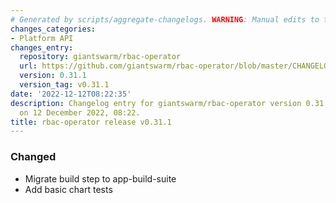 ```yaml
---
# Generated by scripts/aggregate-changelogs. WARNING: Manual edits to this files will be overwritten.
changes_categories:
- Platform API
changes_entry:
  repository: giantswarm/rbac-operator
  url: https://github.com/giantswarm/rbac-operator/blob/master/CHANGELOG.md#0311---2022-12-12
  version: 0.31.1
  version_tag: v0.31.1
date: '2022-12-12T08:22:35'
description: Changelog entry for giantswarm/rbac-operator version 0.31.1, published
  on 12 December 2022, 08:22.
title: rbac-operator release v0.31.1
---
```


### Changed
- Migrate build step to app-build-suite
- Add basic chart tests
